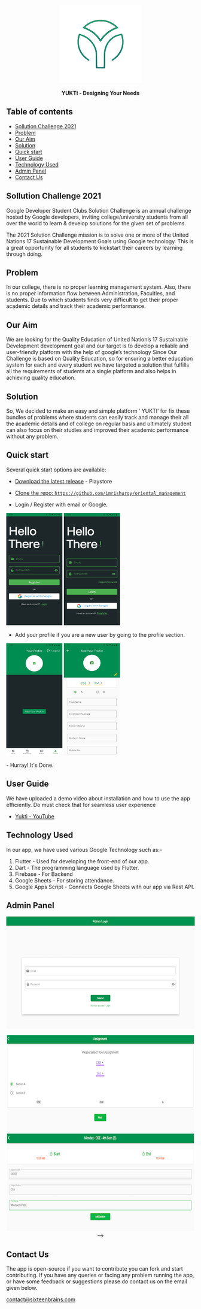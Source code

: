 <p align="center">
  <a href="https://play.google.com/store/apps/details?id=com.sixteenbrains.oriental_management">
    <img src="https://raw.githubusercontent.com/imrishuroy/Images/main/Yukti.png" alt="Yukti Logo" width="220" height="210">
  </a>
</p>
<p align="center">
<b> YUKTi - Designing Your Needs </b>
</p>


## Table of contents

- [Sollution Challenge 2021](#solution-challenge2021)
- [Problem](#problem)
- [Our Aim](#our-aim)
- [Solution](#solution)
- [Quick start](#quick-start)
- [User Guide](#user-guide)
- [Technology Used](#technology-used)
- [Admin Panel](#admin-panel)
- [Contact Us](#contact-us)



## Sollution Challenge 2021
Google Developer Student Clubs Solution Challenge is an annual challenge hosted by Google developers, inviting college/university students from all over the world to learn & develop solutions for the given set of problems.
 
The 2021 Solution Challenge mission is to solve one or more of the United Nations 17 Sustainable Development Goals using Google technology. This is a great opportunity for all students to kickstart their careers by learning through doing.

## Problem

In our college, there is no proper learning management system. Also, there is no proper information flow between Administration, Faculties, and students. Due to which students finds very difficult to get their proper academic details and track their academic performance.

## Our Aim

We are  looking  for the  Quality Education of United Nation’s 17 Sustainable Development development goal and our target is to develop a reliable and user-friendly platform with the help of google’s technology
Since Our Challenge is based on Quality Education, so for ensuring a better education system for each and every student we have targeted a solution that fulfills all the requirements of students at a single platform and also helps in achieving quality education.

## Solution

So, We decided to make an easy and simple platform  ’ YUKTI’ for fix these bundles of problems where students can easily track and manage their all the academic details and of college on regular basis and ultimately student can also focus on their studies and improved their academic performance without any problem.

## Quick start

Several quick start options are available:

- [Download the latest release](https://play.google.com/store/apps/details?id=com.sixteenbrains.oriental_management) - Playstore
- [Clone the repo: `https://github.com/imrishuroy/oriental_management`](https://github.com/imrishuroy/oriental_management)

- Login / Register with email or Google.
<p> 
 <img src="https://raw.githubusercontent.com/imrishuroy/Images/main/yukti-sc-2.jpg" alt="Register Image" width="150" height="300">

  <img src="https://raw.githubusercontent.com/imrishuroy/Images/main/yukti-sc-1.jpg" alt="Login Image" width="150" height="300">
</p>

- Add your profile if you are a new user by going to the profile section.

<p style="margin-right:5em">
<img src="https://raw.githubusercontent.com/imrishuroy/Images/main/yukti-sc-3.jpg" alt="Register Image" width="150" height="300">

<img src="https://raw.githubusercontent.com/imrishuroy/Images/main/yukti-sc-4.jpg" alt="Login Image" width="150" height="300" margin:10px>

</p>
- Hurray! It's Done.

## User Guide

We have uploaded a demo video about installation and how to use the app efficiently.
Do must check that for seamless user experience
- [Yukti - YouTube](https://www.youtube.com/watch?v=fkN9zzZTPIQ) 


## Technology Used

In our app, we have used various  Google Technology such as:-
1. Flutter - Used for developing the front-end of our app.
2. Dart - The programming language used by Flutter.
3. Firebase - For Backend
4. Google Sheets - For storing attendance.
5. Google Apps Script - Connects Google Sheets with our app via Rest API.

## Admin Panel

<p align="center">
  <img src="https://raw.githubusercontent.com/imrishuroy/Images/main/admin-panel-1.png" alt="Admin Login" width="600" height="300">
</p>


<p align="center">
<img src="https://raw.githubusercontent.com/imrishuroy/Images/main/admin-panel-2.png" alt="Domain Page" width="500" height="260" margin:10px>
<img src="https://raw.githubusercontent.com/imrishuroy/Images/main/admin-panel-3.png" alt="Add Lectures Page" width="500" height="260" margin:10px> -->
</p>






## Contact Us

The app is open-source if you want to contribute you can fork and start contributing.
If you have any queries or facing any problem running the app, or have some feedback or suggestions please do contact us on the email given below.

<a href="mailto:contact@sixteenbrains.com">contact@sixteenbrains.com</a>



















<!-- 
SHA1: 00:E8:ED:51:5F:9F:E4:32:8D:21:D7:C8:59:7E:67:D6:5E:64:02:4B
SHA256: E8:FC:2D:7B:6D:AE:4F:D1:F9:F5:A3:25:DF:20:E0:29:2B:A6:0F:5E:81:C1:78:02:30:73:B4:2F:9D:DF:28:EF -->


<!-- 


Certificate fingerprints:
         SHA1: 1C:6B:4D:86:13:50:AE:F6:A2:80:18:F6:3E:B9:3E:31:3C:08:A2:EC
         SHA256: B7:F9:3E:07:6D:04:4C:7E:07:8B:71:1F:FC:33:F0:A0:29:48:8A:F6:44:8F:B7:D2:D4:1A:F0:6D:56:1B:6D:FF -->
